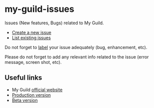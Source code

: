 # my-guild-issues
Issues (New features, Bugs) related to My Guild.

* [Create a new issue](../../issues/new)
* [List existing issues](../../issues)

Do not forget to [label](../../labels) your issue adequately (bug, enhancement, etc).


Please do not forget to add any relevant info related to the issue (error message, screen shot, etc).

## Useful links
* My Guild [official website](https://myguild.info/)
* [Production version](https://play.google.com/store/apps/details?id=be.deltis.myguild.free)
* [Beta version](https://play.google.com/apps/testing/be.deltis.myguild.free)

